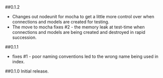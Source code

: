 ##0.1.2
- Changes out nodeunit for mocha to get a little more control over when connections and models are created for testing.
- The move to mocha fixes #2 - the memory leak at test-time when connections and models are being created and destroyed in rapid succession.

##0.1.1
- fixes #1 - poor naming conventions led to the wrong name being used in index.

##0.1.0
Initial release.
